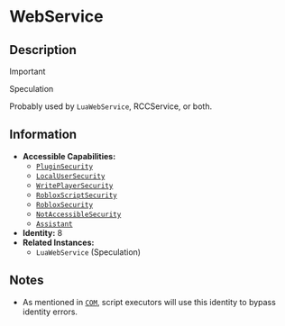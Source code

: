 # WebService

## Description
> [!IMPORTANT]
> Speculation

Probably used by `LuaWebService`, RCCService, or both.

## Information
- **Accessible Capabilities:**
  - [`PluginSecurity`](../Capabilities/1%20-%20PluginSecurity.md)
  - [`LocalUserSecurity`](../Capabilities/3%20-%20LocalUserSecurity.md)
  - [`WritePlayerSecurity`](../Capabilities/4%20-%20WritePlayerSecurity.md)
  - [`RobloxScriptSecurity`](../Capabilities/5%20-%20RobloxScriptSecurity.md)
  - [`RobloxSecurity`](../Capabilities/6%20-%20RobloxSecurity.md)
  - [`NotAccessibleSecurity`](../Capabilities/7%20-%20NotAccessibleSecurity.md)
  - [`Assistant`](../Capabilities/Assistant.md)
- **Identity:** 8
- **Related Instances:**
  - `LuaWebService` (Speculation)

## Notes
- As mentioned in [`COM`](07%20-%20COM.md), script executors will use this identity to bypass identity errors.
